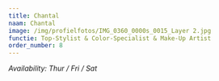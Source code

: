 ```yaml
---
title: Chantal
naam: Chantal
image: /img/profielfotos/IMG_0360_0000s_0015_Layer 2.jpg
functie: Top-Stylist & Color-Specialist & Make-Up Artist
order_number: 8
---
```


*Availability: Thur / Fri / Sat*
